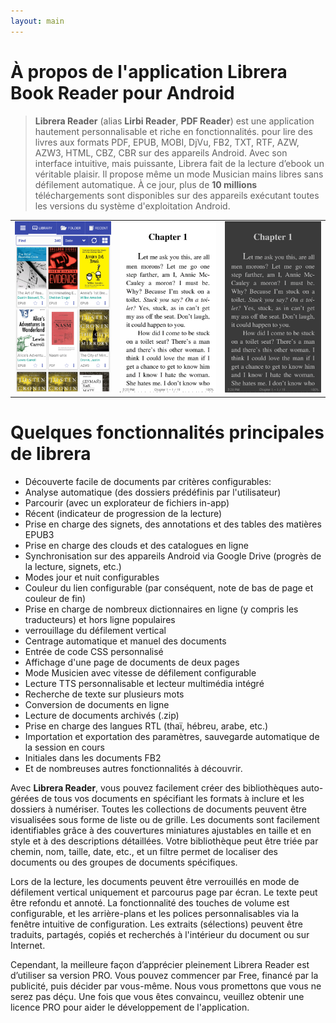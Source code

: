 ```yaml
---
layout: main
---
```


# À propos de l'application Librera Book Reader pour Android

> **Librera Reader** (alias **Lirbi Reader**, **PDF Reader**) est une application hautement personnalisable et riche en fonctionnalités.
pour lire des livres aux formats PDF, EPUB, MOBI, DjVu, FB2, TXT, RTF, AZW, AZW3, HTML, CBZ, CBR sur des appareils Android.
Avec son interface intuitive, mais puissante, Librera fait de la lecture d’ebook un véritable plaisir.
Il propose même un mode Musician mains libres sans défilement automatique.
À ce jour, plus de **10 millions** téléchargements sont disponibles sur des appareils exécutant toutes les versions du système d'exploitation Android.

||||
|-|-|-|
|![](1.png)|![](2.png)|![](3.png)|

# Quelques fonctionnalités principales de librera

* Découverte facile de documents par critères configurables:
* Analyse automatique (des dossiers prédéfinis par l'utilisateur)
* Parcourir (avec un explorateur de fichiers in-app)
* Récent (indicateur de progression de la lecture)
* Prise en charge des signets, des annotations et des tables des matières EPUB3
* Prise en charge des clouds et des catalogues en ligne
* Synchronisation sur des appareils Android via Google Drive (progrès de la lecture, signets, etc.)
* Modes jour et nuit configurables
* Couleur du lien configurable (par conséquent, note de bas de page et couleur de fin)
* Prise en charge de nombreux dictionnaires en ligne (y compris les traducteurs) et hors ligne populaires
* verrouillage du défilement vertical
* Centrage automatique et manuel des documents
* Entrée de code CSS personnalisé
* Affichage d'une page de documents de deux pages
* Mode Musicien avec vitesse de défilement configurable
* Lecture TTS personnalisable et lecteur multimédia intégré
* Recherche de texte sur plusieurs mots
* Conversion de documents en ligne
* Lecture de documents archivés (.zip)
* Prise en charge des langues RTL (thaï, hébreu, arabe, etc.)
* Importation et exportation des paramètres, sauvegarde automatique de la session en cours
* Initiales dans les documents FB2
* Et de nombreuses autres fonctionnalités à découvrir.

Avec **Librera Reader**, vous pouvez facilement créer des bibliothèques auto-gérées de tous vos documents en spécifiant les formats à inclure et les dossiers à numériser. Toutes les collections de documents peuvent être visualisées sous forme de liste ou de grille. Les documents sont facilement identifiables grâce à des couvertures miniatures ajustables en taille et en style et à des descriptions détaillées. Votre bibliothèque peut être triée par chemin, nom, taille, date, etc., et un filtre permet de localiser des documents ou des groupes de documents spécifiques.

Lors de la lecture, les documents peuvent être verrouillés en mode de défilement vertical uniquement et parcourus page par écran. Le texte peut être refondu et annoté. La fonctionnalité des touches de volume est configurable, et les arrière-plans et les polices personnalisables via la fenêtre intuitive de configuration. Les extraits (sélections) peuvent être traduits, partagés, copiés et recherchés à l'intérieur du document ou sur Internet.

Cependant, la meilleure façon d’apprécier pleinement Librera Reader est d’utiliser sa version PRO. Vous pouvez commencer par Free, financé par la publicité, puis décider par vous-même. Nous vous promettons que vous ne serez pas déçu. Une fois que vous êtes convaincu, veuillez obtenir une licence PRO pour aider le développement de l'application.
